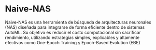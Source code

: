 # Naive-NAS
 Naive-NAS es una herramienta de búsqueda de arquitecturas neuronales (NAS) diseñada para integrarse de forma eficiente dentro de sistemas AutoML. Su objetivo es reducir el costo computacional sin sacrificar rendimiento, utilizando estrategias simples, explicables y altamente efectivas como One-Epoch Training y Epoch-Based Evolution (EBE)
